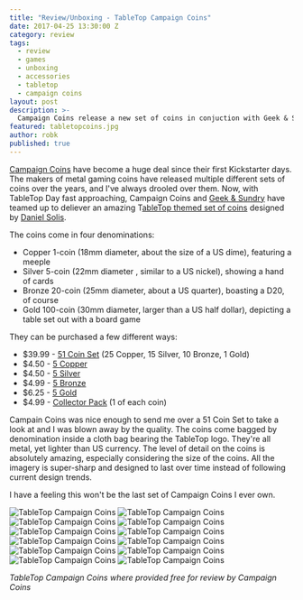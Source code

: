 ```yaml
---
title: "Review/Unboxing - TableTop Campaign Coins"
date: 2017-04-25 13:30:00 Z
category: review
tags:
  - review
  - games
  - unboxing
  - accessories
  - tabletop
  - campaign coins
layout: post
description: >-
  Campaign Coins release a new set of coins in conjuction with Geek & Sundry for TableTop Day.
featured: tabletopcoins.jpg
author: robk
published: true
---
```


[Campaign Coins](http://campaigncoins.com) have become a huge deal since their first Kickstarter days. The makers of metal gaming coins have released multiple different sets of coins over the years, and I've always drooled over them. Now, with TableTop Day fast approaching, Campaign Coins and [Geek & Sundry](http://geekandsundry.com/) have teamed up to deliever an amazing T[ableTop themed set of coins](http://campaigncoins.com/tabletop-coin-set-51/) designed by [Daniel Solis](http://geekandsundry.com/).

The coins come in four denominations:

* Copper 1-coin (18mm diameter, about the size of a US dime), featuring a meeple
* Silver 5-coin (22mm diameter , similar to a US nickel), showing a hand of cards
* Bronze 20-coin (25mm diameter, about a US quarter), boasting a D20, of course
* Gold 100-coin (30mm diameter, larger than a US half dollar), depicting a table set out with a board game

They can be purchased a few different ways:

* $39.99 - [51 Coin Set](http://campaigncoins.com/tabletop-coin-set-51/) (25 Copper, 15 Silver, 10 Bronze, 1 Gold)
* $4.50 - [5 Copper](http://campaigncoins.com/tabletop-1-coin-5/)
* $4.50 - [5 Silver](http://campaigncoins.com/tabletop-5-coin-5/)
* $4.99 - [5 Bronze](http://campaigncoins.com/tabletop-20-coin-5/)
* $6.25 - [5 Gold](http://campaigncoins.com/tabletop-100-coin-5/)
* $4.99 - [Collector Pack](http://campaigncoins.com/tabletop-collector-pack-4/) (1 of each coin)

Campain Coins was nice enough to send me over a 51 Coin Set to take a look at and I was blown away by the quality. The coins come bagged by denomination inside a cloth bag bearing the TableTop logo. They're all metal, yet lighter than US currency. The level of detail on the coins is absolutely amazing, especially considering the size of the coins. All the imagery is super-sharp and designed to last over time instead of following current design trends.

I have a feeling this won't be the last set of Campaign Coins I ever own.

![TableTop Campaign Coins](/images/campaigncoins/ttccoins1.jpg)
![TableTop Campaign Coins](/images/campaigncoins/ttccoins2.jpg)
![TableTop Campaign Coins](/images/campaigncoins/ttccoins3.jpg)
![TableTop Campaign Coins](/images/campaigncoins/ttccoins4.jpg)
![TableTop Campaign Coins](/images/campaigncoins/ttccoins5.jpg)
![TableTop Campaign Coins](/images/campaigncoins/ttccoins6.jpg)
![TableTop Campaign Coins](/images/campaigncoins/ttccoins7.jpg)
![TableTop Campaign Coins](/images/campaigncoins/ttccoins8.jpg)
![TableTop Campaign Coins](/images/campaigncoins/ttccoins9.jpg)
![TableTop Campaign Coins](/images/campaigncoins/ttccoins10.jpg)
![TableTop Campaign Coins](/images/campaigncoins/ttccoins11.jpg)
![TableTop Campaign Coins](/images/campaigncoins/ttccoins12.jpg)

*TableTop Campaign Coins where provided free for review by Campaign Coins*
